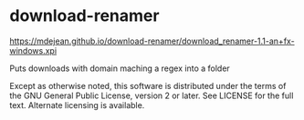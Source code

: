 # download-renamer

https://mdejean.github.io/download-renamer/download_renamer-1.1-an+fx-windows.xpi

Puts downloads with domain maching a regex into a folder

Except as otherwise noted, this software is distributed under the terms of the GNU General Public License, version 2 or later. See LICENSE for the full text. Alternate licensing is available.
